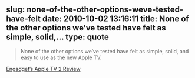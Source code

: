 slug: none-of-the-other-options-weve-tested-have-felt
date: 2010-10-02 13:16:11
title: None of the other options we’ve tested have felt as simple, solid,...
type: quote
---

> None of the other options we’ve tested have felt as simple, solid, and easy to use as the new Apple TV.

[Engadget’s Apple TV 2 Review](http://www.engadget.com/2010/09/29/apple-tv-review-2010/)

